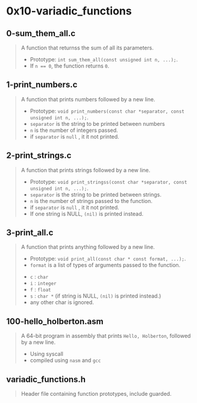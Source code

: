 
# 0x10-variadic_functions

## 0-sum_them_all.c
> A function that returnss the sum of all its parameters.
> - Prototype: ``` int sum_them_all(const unsigned int n, ...); ```.
> - If ``` n == 0 ```, the function returns ``` 0 ```.

## 1-print_numbers.c
> A function that prints numbers followed by a new line.
> - Prototype: ``` void print_numbers(const char *separator, const unsigned int n, ...); ```.
> - ``` separator ``` is the string to be printed between numbers
> - ``` n ``` is the number of integers passed.
> - if ``` separator ``` is ``` null ``` , it it not printed.

## 2-print_strings.c
> A function that prints strings followed by a new line.
> - Prototype: ``` void print_stringss(const char *separator, const unsigned int n, ...); ```.
> - ``` separator ``` is the string to be printed between strings.
> - ``` n ``` is the number of strings passed to the function.
> -  if ``` separator ``` is ``` null ``` , it it not printed.
> - If one string is NULL, ``` (nil) ``` is printed instead.

## 3-print_all.c
> A function that prints anything followed by a new line.
> - Prototype: ``` void print_all(const char * const format, ...); ```.
> - ``` format ``` is a list of types of arguments passed to the function.
> * ``` c ``` : ``` char ```
> * ``` i ``` : ``` integer ```
> * ``` f ``` : ``` float ```
> * ``` s ``` : ``` char * ``` (if string is NULL, ``` (nil) ``` is printed instead.)
> * any other char is ignored.

## 100-hello_holberton.asm
> A 64-bit program in assembly that prints ``` Hello, Holberton ```, followed by a new line.
> - Using syscall
> - compiled using ``` nasm ``` and ``` gcc ```

## variadic_functions.h
> Header file containing function prototypes, include guarded.
